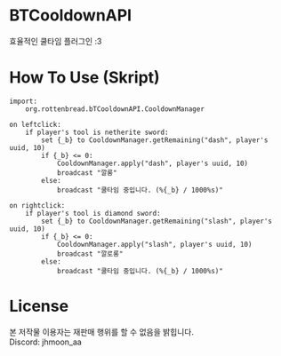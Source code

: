 # BTCooldownAPI
효율적인 쿨타임 플러그인 :3

# How To Use (Skript)
```
import:
    org.rottenbread.bTCooldownAPI.CooldownManager

on leftclick:
    if player's tool is netherite sword:
        set {_b} to CooldownManager.getRemaining("dash", player's uuid, 10)
        if {_b} <= 0:
            CooldownManager.apply("dash", player's uuid, 10)
            broadcast "깔롱"
        else:
            broadcast "쿨타임 중입니다. (%{_b} / 1000%s)"

on rightclick:
    if player's tool is diamond sword:
        set {_b} to CooldownManager.getRemaining("slash", player's uuid, 10)
        if {_b} <= 0:
            CooldownManager.apply("slash", player's uuid, 10)
            broadcast "깔로롱"
        else:
            broadcast "쿨타임 중입니다. (%{_b} / 1000%s)"
```

# License
본 저작물 이용자는 재판매 행위를 할 수 없음을 밝힙니다. <br>
Discord: jhmoon_aa
